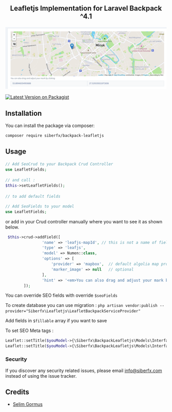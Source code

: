 ## <p align="center">Leafletjs Implementation for Laravel Backpack ^4.1</p>

<p align="center"><img src="https://github.com/siberfx/backpack-leafletjs/raw/main/img/preview.png"></p>


[![Latest Version on Packagist](https://img.shields.io/packagist/dt/siberfx/backpack-leafletjs?style=plastic)](https://packagist.org/packages/siberfx/backpack-leafletjs)

## Installation

You can install the package via composer:

```bash
composer require siberfx/backpack-leafletjs
```

## Usage

``` php
// Add SeoCrud to your Backpack Crud Controller
use LeafletFields;

// and call :
$this->setLeafletFields();

// to add default fields
```

``` php
// Add SeoFields to your model
use LeafletFields;
```
or  add in your Crud controller manually where you want to see it as shown below. 

``` php
 $this->crud->addField([
                'name' => 'leafjs-mapId', // this is not a name of field in database.
                'type' => 'leafjs',
                'model' => Numen::class,
                'options' => [
                    'provider' => 'mapbox',  // default algolia map provider
                    'marker_image' => null   // optional
                ],
                'hint' => '<em>You can also drag and adjust your mark by clicking</em>'
        ]);

```


You can override SEO fields with override `$seoFields`

To create database you can use migration : 
`php artisan vendor:publish --provider="Siberfx\Leafletjs\LeafletBackpackServiceProvider"`

Add fields in `$fillable` array if you want to save

To set SEO Meta tags :
```php
Leaflet::setTitle($youModel->{\Siberfx\BackpackLeafletjs\Models\Interfaces\LerafletjsInterface::COLUMN_LONGITUDE});
Leaflet::setTitle($youModel->{\Siberfx\BackpackLeafletjs\Models\Interfaces\LerafletjsInterface::COLUMN_LATITUDE});
```

### Security

If you discover any security related issues, please email info@siberfx.com instead of using the issue tracker.

## Credits

- [Selim Gormus](https://github.com/siberfx)

